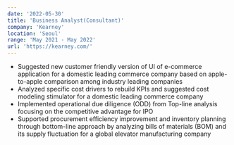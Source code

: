 ```yaml
---
date: '2022-05-30'
title: 'Business Analyst(Consultant)'
company: 'Kearney'
location: 'Seoul'
range: 'May 2021 - May 2022'
url: 'https://kearney.com/'
---
```


- Suggested new customer friendly version of UI of e-commerce application for a domestic leading commerce company based on apple-to-apple comparison among industry leading companies
- Analyzed specific cost drivers to rebuild KPIs and suggested cost modeling stimulator for a domestic leading commerce company
- Implemented operational due diligence (ODD) from Top-line analysis focusing on the competitive advantage for IPO 
- Supported procurement efficiency improvement and inventory planning through bottom-line approach by analyzing bills of materials (BOM) and its supply fluctuation for a global elevator manufacturing company
